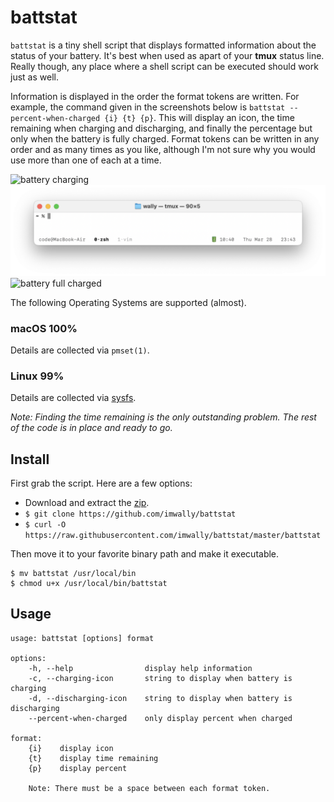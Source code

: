 # battstat

`battstat` is a tiny shell script that displays formatted information about the status of your battery. It's best when used as apart of your __tmux__ status line. Really though, any place where a shell script can be executed should work just as well.

Information is displayed in the order the format tokens are written. For example, the command given in the screenshots below is `battstat --percent-when-charged {i} {t} {p}`. This will display an icon, the time remaining when charging and discharging, and finally the percentage but only when the battery is fully charged. Format tokens can be written in any order and as many times as you like, although I'm not sure why you would use more than one of each at a time.

![battery charging](https://github.com/imwally/battstat/raw/master/img/charging.png)
![battery discharging](https://github.com/imwally/battstat/raw/master/img/discharging.png)
![battery full charged](https://github.com/imwally/battstat/raw/master/img/charged.png)

The following Operating Systems are supported (almost).

### macOS 100%

Details are collected via `pmset(1)`.

### Linux 99%

Details are collected via [sysfs](https://en.wikipedia.org/wiki/Sysfs).

_Note: Finding the time remaining is the only outstanding problem. The rest of the code is in place and ready to go._

## Install

First grab the script. Here are a few options:

* Download and extract the [zip](https://github.com/imwally/battstat/archive/master.zip).
* `$ git clone https://github.com/imwally/battstat`
* `$ curl -O https://raw.githubusercontent.com/imwally/battstat/master/battstat`

Then move it to your favorite binary path and make it executable.

```
$ mv battstat /usr/local/bin
$ chmod u+x /usr/local/bin/battstat
```

## Usage

```
usage: battstat [options] format

options:
    -h, --help                display help information
    -c, --charging-icon       string to display when battery is charging
    -d, --discharging-icon    string to display when battery is discharging
    --percent-when-charged    only display percent when charged

format:
    {i}    display icon
    {t}    display time remaining
    {p}    display percent

    Note: There must be a space between each format token.
```